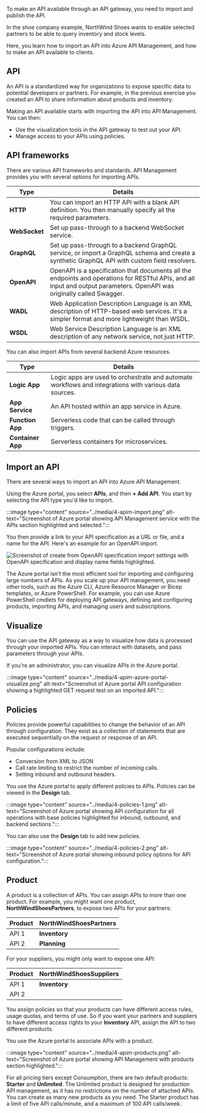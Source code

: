 To make an API available through an API gateway, you need to import and publish the API.

In the shoe company example, NorthWind Shoes wants to enable selected partners to be able to query inventory and stock levels.

Here, you learn how to import an API into Azure API Management, and how to make an API available to clients.

## API

An API is a standardized way for organizations to expose specific data to potential developers or partners. For example, in the previous exercise you created an API to share information about products and inventory.

Making an API available starts with importing the API into API Management. You can then:

- Use the visualization tools in the API gateway to test out your API.
- Manage access to your APIs using policies.

## API frameworks

There are various API frameworks and standards. API Management provides you with several options for importing APIs.

|Type  |Details |
|---------|---------|
|**HTTP**|You can import an HTTP API with a blank API definition. You then manually specify all the required parameters. |
|**WebSocket**| Set up pass-through to a backend WebSocket service.  |
|**GraphQL**| Set up pass-through to a backend GraphQL service, or import a GraphQL schema and create a synthetic GraphQL API with custom field resolvers. |
|**OpenAPI**|OpenAPI is a specification that documents all the endpoints and operations for RESTful APIs, and all input and output parameters. OpenAPI was originally called Swagger.|
|**WADL**| Web Application Description Language is an XML description of HTTP-based web services. It's a simpler format and more lightweight than WSDL.|
|**WSDL**| Web Service Description Language is an XML description of any network service, not just HTTP.|

You can also import APIs from several backend Azure resources.

|Type  |Details |
|---------|---------|
|**Logic App**| Logic apps are used to orchestrate and automate workflows and integrations with various data sources.|
|**App Service**|An API hosted within an app service in Azure.|
|**Function App**|Serverless code that can be called through triggers.|
|**Container App**|Serverless containers for microservices.|

## Import an API

There are several ways to import an API into Azure API Management.

Using the Azure portal, you select **APIs**, and then **+ Add API**. You start by selecting the API type you'd like to import.

:::image type="content" source="../media/4-apim-import.png" alt-text="Screenshot of Azure portal showing API Management service with the APIs section highlighted and selected.":::

You then provide a link to your API specification as a URL or file, and a name for the API. Here's an example for an OpenAPI import.

![Screenshot of create from OpenAPI specification import settings with OpenAPI specification and display name fields highlighted.](../media/4-api-details.png)

The Azure portal isn't the most efficient tool for importing and configuring large numbers of APIs. As you scale up your API management, you need other tools, such as the Azure CLI, Azure Resource Manager or Bicep templates, or Azure PowerShell. For example, you can use Azure PowerShell cmdlets for deploying API gateways, defining and configuring products, importing APIs, and managing users and subscriptions.

## Visualize

You can use the API gateway as a way to visualize how data is processed through your imported APIs. You can interact with datasets, and pass parameters through your APIs.

If you're an administrator, you can visualize APIs in the Azure portal.

:::image type="content" source="../media/4-apim-azure-portal-visualize.png" alt-text="Screenshot of Azure portal API configuration showing a highlighted GET request test on an imported API.":::

## Policies

Policies provide powerful capabilities to change the behavior of an API through configuration. They exist as a collection of statements that are executed sequentially on the request or response of an API.

Popular configurations include:

- Conversion from XML to JSON
- Call rate limiting to restrict the number of incoming calls.
- Setting inbound and outbound headers.

You use the Azure portal to apply different policies to APIs. Policies can be viewed in the **Design** tab.

:::image type="content" source="../media/4-policies-1.png" alt-text="Screenshot of Azure portal showing API configuration for all operations with base policies highlighted for inbound, outbound, and backend sections.":::


You can also use the **Design** tab to add new policies.

:::image type="content" source="../media/4-policies-2.png" alt-text="Screenshot of Azure portal showing inbound policy options for API configuration.":::

## Product

A product is a collection of APIs. You can assign APIs to more than one product. For example, you might want one product, **NorthWindShoesPartners**, to expose two APIs for your partners:

|Product  |NorthWindShoesPartners |
|---------|---------|
|API 1     |    **Inventory**     |
|API 2     |  **Planning**       |

For your suppliers, you might only want to expose one API:

|Product  |NorthWindShoesSuppliers |
|---------|---------|
|API 1     |    **Inventory**     |
|API 2     |         |

You assign policies so that your products can have different access rules, usage quotas, and terms of use. So if you want your partners and suppliers to have different access rights to your **Inventory** API, assign the API to two different products.

You use the Azure portal to associate APIs with a product.

:::image type="content" source="../media/4-apim-products.png" alt-text="Screenshot of Azure portal showing API Management with products section highlighted.":::


For all pricing tiers except Consumption, there are two default products: **Starter** and **Unlimited**. The Unlimited product is designed for production API management, as it has no restrictions on the number of attached APIs. You can create as many new products as you need. The Starter product has a limit of five API calls/minute, and a maximum of 100 API calls/week.

